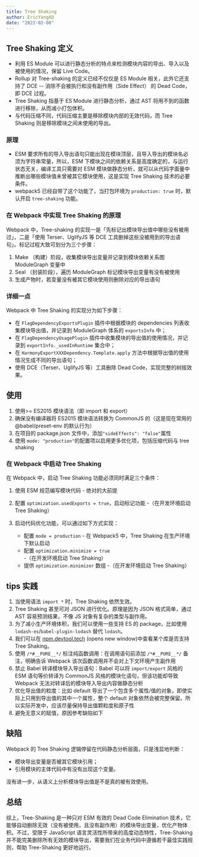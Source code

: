```yaml
---
title: Tree Shaking
author: EricYangXD
date: "2022-02-08"
---
```


## Tree Shaking 定义

- 利用 ES Module 可以进行静态分析的特点来检测模块内容的导出、导入以及被使用的情况，保留 Live Code。
- Rollup 对 Tree-shaking 的定义已经不仅仅是 ES Module 相关，此外它还支持了 DCE -- 消除不会被执行和没有副作用（Side Effect） 的 Dead Code，即 DCE 过程。
- Tree Shaking 指基于 ES Module 进行静态分析，通过 AST 将用不到的函数进行移除，从而减小打包体积。
- 与代码压缩不同，代码压缩主要是移除模块内部的无效代码，而 Tree Shaking 则是移除模块之间未使用的导出。

### 原理

- ESM 要求所有的导入导出语句只能出现在模块顶层，且导入导出的模块名必须为字符串常量，所以，ESM 下模块之间的依赖关系是高度确定的，与运行状态无关，编译工具只需要对 ESM 模块做静态分析，就可以从代码字面量中推断出哪些模块值未曾被其它模块使用，这是实现 Tree Shaking 技术的必要条件。
- webpack5 已经自带了这个功能了，当打包环境为 `production: true` 时，默认开启 `tree-shaking` 功能。

### 在 Webpack 中实现 Tree Shaking 的原理

Webpack 中，Tree-shaking 的实现一是「先标记出模块导出值中哪些没有被用过」，二是「使用 Terser、UglifyJS 等 DCE 工具删掉这些没被用到的导出语句」。标记过程大致可划分为三个步骤：

1. Make （构建）阶段，收集模块导出变量并记录到模块依赖关系图 ModuleGraph 变量中
2. Seal （封装阶段），遍历 ModuleGraph 标记模块导出变量有没有被使用
3. 生成产物时，若变量没有被其它模块使用则删除对应的导出语句

### 详细一点

Webpack 中 Tree Shaking 的实现分为如下步骤：

- 在 `FlagDependencyExportsPlugin` 插件中根据模块的 dependencies 列表收集模块导出值，并记录到 ModuleGraph 体系的 `exportsInfo` 中；
- 在 `FlagDependencyUsagePlugin` 插件中收集模块的导出值的使用情况，并记录到 `exportInfo._usedInRuntime` 集合中；
- 在 `HarmonyExportXXXDependency.Template.apply` 方法中根据导出值的使用情况生成不同的导出语句；
- 使用 DCE（Terser、UglifyJS 等）工具删除 Dead Code，实现完整的树摇效果。

## 使用

1. 使用>= ES2015 模块语法（即 import 和 export）
2. 确保没有编译器将 ES2015 模块语法转换为 CommonJS 的（这是现在常用的@babel/preset-env 的默认行为）
3. 在项目的 package.json 文件中，添加`"sideEffects": "false"`属性
4. 使用 `mode: "production"`的配置项以启用更多优化项，包括压缩代码与 tree shaking

### 在 Webpack 中启动 Tree Shaking

在 Webpack 中，启动 Tree Shaking 功能必须同时满足三个条件：

1. 使用 ESM 规范编写模块代码 - 绝对的大前提
2. 配置 `optimization.usedExports = true`，启动标记功能 -（在开发环境启动 Tree Shaking）
3. 启动代码优化功能，可以通过如下方式实现：

   - 配置 `mode = production` - 在 Webpack5 中，Tree Shaking 在生产环境下默认启动
   - 配置 `optimization.minimize = true` -（在开发环境启动 Tree Shaking）
   - 提供 `optimization.minimizer` 数组 -（在开发环境启动 Tree Shaking）

## tips 实践

1. 当使用语法 `import *` 时，Tree Shaking 依然生效。
2. Tree Shaking 甚至可对 JSON 进行优化。原理是因为 JSON 格式简单，通过 AST 容易预测结果，不像 JS 对象有复杂的类型与副作用。
3. 为了减小生产环境体积，我们可以使用一些支持 ES 的 package，比如使用 `lodash-es`/`babel-plugin-lodash` 替代 `lodash`。
4. 我们可以在 [npm.devtool.tech](//npm.devtool.tech) (opens new window)中查看某个库是否支持 Tree Shaking。
5. 使用 `/*#__PURE__*/` 标注纯函数调用：在调用语句前添加 `/*#__PURE__*/` 备注，明确告诉 Webpack 该次函数调用并不会对上下文环境产生副作用
6. 禁止 Babel 转译模块导入导出语句：Babel 可以将 `import/export` 风格的 ESM 语句等价转译为 CommonJS 风格的模块化语句，但该功能却导致 Webpack 无法对转译后的模块导入导出内容做静态分析
7. 优化导出值的粒度：比如 default 导出了一个包含多个属性/值的对象，即使实际上只用到导出值的其中一个属性，整个 default 对象依然会被完整保留。所以实际开发中，应该尽量保持导出值颗粒度和原子性
8. 避免无意义的赋值，原因参考缺陷如下

## 缺陷

Webpack 的 Tree Shaking 逻辑停留在代码静态分析层面，只是浅显地判断：

- 模块导出变量是否被其它模块引用；
- 引用模块的主体代码中有没有出现这个变量。

没有进一步，从语义上分析模块导出值是不是真的被有效使用。

## 总结

综上，Tree-Shaking 是一种只对 ESM 有效的 Dead Code Elimination 技术，它能够自动删除无效（没有被使用，且没有副作用）的模块导出变量，优化产物体积。不过，受限于 JavaScript 语言灵活性所带来的高度动态特性，Tree-Shaking 并不能完美删除所有无效的模块导出，需要我们在业务代码中遵循若干最佳实践规则，帮助 Tree-Shaking 更好地运行。
